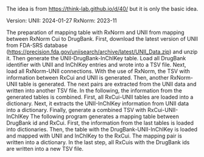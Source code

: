 The idea is from https://think-lab.github.io/d/40/ but it is only the basic idea.

Version: UNII:  2024-01-27 
        RxNorm: 2023-11 

The preparation of mapping table with RxNorm and UNII from mapping between RxNorm Cui to DrugBank.
First, download the latest version of UNII from FDA-SRS database (https://precision.fda.gov/uniisearch/archive/latest/UNII_Data.zip) and unzip it.
Then generate the UNII-DrugBank-InChIKey table.
               Load all DrugBank identifier with UNII and InChIKey entries and wrote into a TSV file.
Next, load all RxNorm-UNII connections.
               With the use of RxNorm, the TSV with information between RxCui and UNII is generated.
Then, another RxNorm-UNII table is generated.
               The next pairs are extracted from the UNII data and written into another TSV file.
In the following, the information from the generated tables is combined.
First, all RxCui-UNII tables are loaded into a dictionary. 
Next, it extracts the UNII-InChIKey information from UNII data into a dictionary.
Finally, generate a combined TSV with RxCui-UNII-InChIKey
The following program generates a mapping table between DrugBank id and RxCui.
               First, the information from the last tables is loaded into dictionaries.
               Then, the table with the DrugBank-UNII-InChIKey is loaded and mapped with UNII and InChIKey to the RxCui. The mapping pair is written into a dictionary.
               In the last step, all RxCuis with the DrugBank ids are written into a new TSV file.







